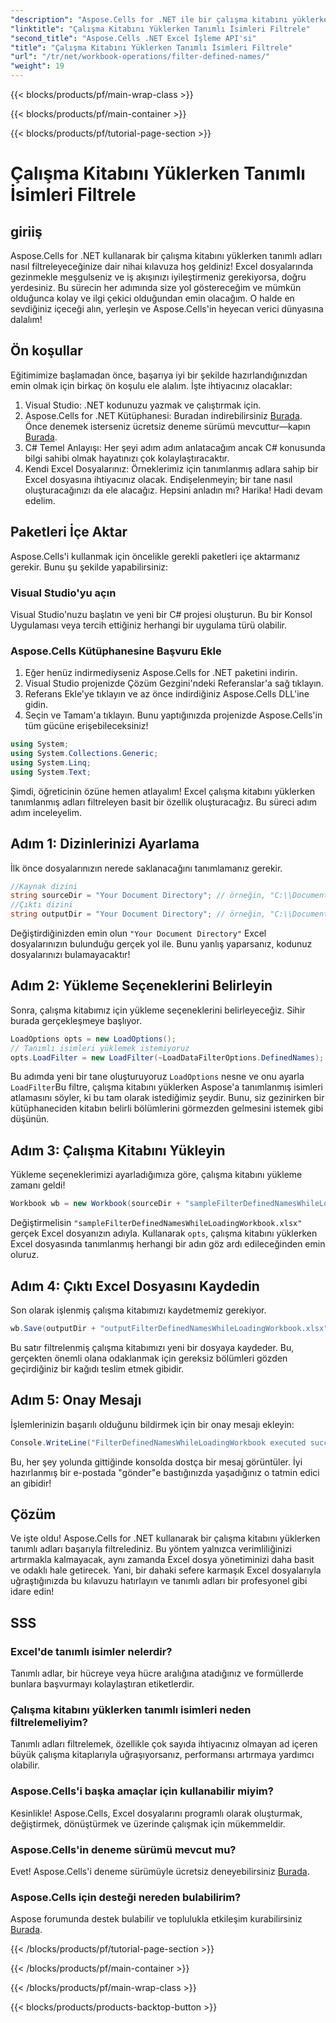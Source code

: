 ```yaml
---
"description": "Aspose.Cells for .NET ile bir çalışma kitabını yüklerken tanımlı adların nasıl filtreleneceğini keşfedin. Excel kullanımını iyileştirmek için adım adım kılavuz."
"linktitle": "Çalışma Kitabını Yüklerken Tanımlı İsimleri Filtrele"
"second_title": "Aspose.Cells .NET Excel İşleme API'si"
"title": "Çalışma Kitabını Yüklerken Tanımlı İsimleri Filtrele"
"url": "/tr/net/workbook-operations/filter-defined-names/"
"weight": 19
---
```


{{< blocks/products/pf/main-wrap-class >}}

{{< blocks/products/pf/main-container >}}

{{< blocks/products/pf/tutorial-page-section >}}

# Çalışma Kitabını Yüklerken Tanımlı İsimleri Filtrele

## giriiş
Aspose.Cells for .NET kullanarak bir çalışma kitabını yüklerken tanımlı adları nasıl filtreleyeceğinize dair nihai kılavuza hoş geldiniz! Excel dosyalarında gezinmekle meşgulseniz ve iş akışınızı iyileştirmeniz gerekiyorsa, doğru yerdesiniz. Bu sürecin her adımında size yol göstereceğim ve mümkün olduğunca kolay ve ilgi çekici olduğundan emin olacağım. O halde en sevdiğiniz içeceği alın, yerleşin ve Aspose.Cells'in heyecan verici dünyasına dalalım!
## Ön koşullar
Eğitimimize başlamadan önce, başarıya iyi bir şekilde hazırlandığınızdan emin olmak için birkaç ön koşulu ele alalım. İşte ihtiyacınız olacaklar:
1. Visual Studio: .NET kodunuzu yazmak ve çalıştırmak için.
2. Aspose.Cells for .NET Kütüphanesi: Buradan indirebilirsiniz [Burada](https://releases.aspose.com/cells/net/). Önce denemek isterseniz ücretsiz deneme sürümü mevcuttur—kapın [Burada](https://releases.aspose.com/).
3. C# Temel Anlayışı: Her şeyi adım adım anlatacağım ancak C# konusunda bilgi sahibi olmak hayatınızı çok kolaylaştıracaktır.
4. Kendi Excel Dosyalarınız: Örneklerimiz için tanımlanmış adlara sahip bir Excel dosyasına ihtiyacınız olacak. Endişelenmeyin; bir tane nasıl oluşturacağınızı da ele alacağız.
Hepsini anladın mı? Harika! Hadi devam edelim.
## Paketleri İçe Aktar
Aspose.Cells'i kullanmak için öncelikle gerekli paketleri içe aktarmanız gerekir. Bunu şu şekilde yapabilirsiniz:
### Visual Studio'yu açın
Visual Studio'nuzu başlatın ve yeni bir C# projesi oluşturun. Bu bir Konsol Uygulaması veya tercih ettiğiniz herhangi bir uygulama türü olabilir.
### Aspose.Cells Kütüphanesine Başvuru Ekle
1. Eğer henüz indirmediyseniz Aspose.Cells for .NET paketini indirin.
2. Visual Studio projenizde Çözüm Gezgini'ndeki Referanslar'a sağ tıklayın.
3. Referans Ekle'ye tıklayın ve az önce indirdiğiniz Aspose.Cells DLL'ine gidin.
4. Seçin ve Tamam'a tıklayın.
Bunu yaptığınızda projenizde Aspose.Cells'in tüm gücüne erişebileceksiniz!
```csharp
using System;
using System.Collections.Generic;
using System.Linq;
using System.Text;
```
Şimdi, öğreticinin özüne hemen atlayalım! Excel çalışma kitabını yüklerken tanımlanmış adları filtreleyen basit bir özellik oluşturacağız. Bu süreci adım adım inceleyelim.
## Adım 1: Dizinlerinizi Ayarlama
İlk önce dosyalarınızın nerede saklanacağını tanımlamanız gerekir.
```csharp
//Kaynak dizini
string sourceDir = "Your Document Directory"; // örneğin, "C:\\Documents\\ExcelFiles\\"
//Çıktı dizini
string outputDir = "Your Document Directory"; // örneğin, "C:\\Documents\\ExcelFiles\\Output\\"
```
Değiştirdiğinizden emin olun `"Your Document Directory"` Excel dosyalarınızın bulunduğu gerçek yol ile. Bunu yanlış yaparsanız, kodunuz dosyalarınızı bulamayacaktır!
## Adım 2: Yükleme Seçeneklerini Belirleyin
Sonra, çalışma kitabımız için yükleme seçeneklerini belirleyeceğiz. Sihir burada gerçekleşmeye başlıyor.
```csharp
LoadOptions opts = new LoadOptions();
// Tanımlı isimleri yüklemek istemiyoruz
opts.LoadFilter = new LoadFilter(~LoadDataFilterOptions.DefinedNames);
```
Bu adımda yeni bir tane oluşturuyoruz `LoadOptions` nesne ve onu ayarla `LoadFilter`Bu filtre, çalışma kitabını yüklerken Aspose'a tanımlanmış isimleri atlamasını söyler, ki bu tam olarak istediğimiz şeydir. Bunu, siz gezinirken bir kütüphaneciden kitabın belirli bölümlerini görmezden gelmesini istemek gibi düşünün.
## Adım 3: Çalışma Kitabını Yükleyin
Yükleme seçeneklerimizi ayarladığımıza göre, çalışma kitabını yükleme zamanı geldi!
```csharp
Workbook wb = new Workbook(sourceDir + "sampleFilterDefinedNamesWhileLoadingWorkbook.xlsx", opts);
```
Değiştirmelisin `"sampleFilterDefinedNamesWhileLoadingWorkbook.xlsx"` gerçek Excel dosyanızın adıyla. Kullanarak `opts`, çalışma kitabını yüklerken Excel dosyasında tanımlanmış herhangi bir adın göz ardı edileceğinden emin oluruz.
## Adım 4: Çıktı Excel Dosyasını Kaydedin
Son olarak işlenmiş çalışma kitabımızı kaydetmemiz gerekiyor.
```csharp
wb.Save(outputDir + "outputFilterDefinedNamesWhileLoadingWorkbook.xlsx");
```
Bu satır filtrelenmiş çalışma kitabımızı yeni bir dosyaya kaydeder. Bu, gerçekten önemli olana odaklanmak için gereksiz bölümleri gözden geçirdiğiniz bir kağıdı teslim etmek gibidir.
## Adım 5: Onay Mesajı
İşlemlerinizin başarılı olduğunu bildirmek için bir onay mesajı ekleyin:
```csharp
Console.WriteLine("FilterDefinedNamesWhileLoadingWorkbook executed successfully.");
```
Bu, her şey yolunda gittiğinde konsolda dostça bir mesaj görüntüler. İyi hazırlanmış bir e-postada "gönder"e bastığınızda yaşadığınız o tatmin edici an gibidir!
## Çözüm
Ve işte oldu! Aspose.Cells for .NET kullanarak bir çalışma kitabını yüklerken tanımlı adları başarıyla filtrelediniz. Bu yöntem yalnızca verimliliğinizi artırmakla kalmayacak, aynı zamanda Excel dosya yönetiminizi daha basit ve odaklı hale getirecek. Yani, bir dahaki sefere karmaşık Excel dosyalarıyla uğraştığınızda bu kılavuzu hatırlayın ve tanımlı adları bir profesyonel gibi idare edin!
## SSS
### Excel'de tanımlı isimler nelerdir?  
Tanımlı adlar, bir hücreye veya hücre aralığına atadığınız ve formüllerde bunlara başvurmayı kolaylaştıran etiketlerdir.
### Çalışma kitabını yüklerken tanımlı isimleri neden filtrelemeliyim?  
Tanımlı adları filtrelemek, özellikle çok sayıda ihtiyacınız olmayan ad içeren büyük çalışma kitaplarıyla uğraşıyorsanız, performansı artırmaya yardımcı olabilir.
### Aspose.Cells'i başka amaçlar için kullanabilir miyim?  
Kesinlikle! Aspose.Cells, Excel dosyalarını programlı olarak oluşturmak, değiştirmek, dönüştürmek ve üzerinde çalışmak için mükemmeldir.
### Aspose.Cells'in deneme sürümü mevcut mu?  
Evet! Aspose.Cells'i deneme sürümüyle ücretsiz deneyebilirsiniz [Burada](https://releases.aspose.com/).
### Aspose.Cells için desteği nereden bulabilirim?  
Aspose forumunda destek bulabilir ve toplulukla etkileşim kurabilirsiniz [Burada](https://forum.aspose.com/c/cells/9).


{{< /blocks/products/pf/tutorial-page-section >}}

{{< /blocks/products/pf/main-container >}}

{{< /blocks/products/pf/main-wrap-class >}}

{{< blocks/products/products-backtop-button >}}